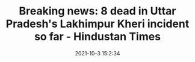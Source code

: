 ---
"title": "Breaking news: 8 dead in Uttar Pradesh's Lakhimpur Kheri incident so far - Hindustan Times"
"date": "2021-10-3 15:2:34"
"feed_name": "GOOGLENEWSCONSTRUCTION"
"feed_website": "https://news.google.com/search?q=construction%2Bincident&hl=en-US&gl=US&ceid=US:en"
"feed_rss": "https://news.google.com/rss/search?q=construction%2Bincident&hl=en-US&gl=US&ceid=US:en"
"link": "https://www.hindustantimes.com/india-news/breaking-news-updates-october-03-2021-101633217465941.html"
"source": "{'href': 'https://www.hindustantimes.com', 'title': 'Hindustan Times'}"
"file": "_posts/2021-1-1-e2efce005497f29460b2c7e2bc80d44b40a5109a.md"
"accident": "1"
"drilling": "0"
"dead": "8"
"injured": "0"
"arrested": "0"
"where": "unknown site"
"causes": "unknown"
"place": "Uttar Pradesh"
---